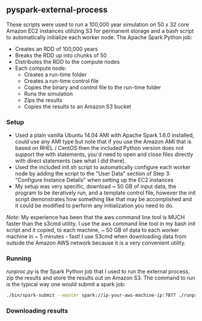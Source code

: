 ## pyspark-external-process
These scripts were used to run a 100,000 year simulation on 50 x 32 core Amazon EC2 instances utilizing S3 for permanent storage and a bash script to automatically initialize
each worker node.  The Apache Spark Python job:
* Creates an RDD of 100,000 years
* Breaks the RDD up into chunks of 50
* Distributes the RDD to the compute nodes
* Each compute node:
  * Creates a run-time folder
  * Creates a run-time control file
  * Copies the binary and control file to the run-time folder
  * Runs the simulation
  * Zips the results
  * Copies the results to an Amazon S3 bucket

### Setup
* Used a plain vanilla Ubuntu 14.04 AMI with Apache Spark 1.6.0 installed, could use any AMI type but note that if you use the Amazon AMI that is based on RHEL / CentOS then the included Python version does not support the with statements, you'd need to open and close files directly with direct statements (see what I did there).
* Used the included init.sh script to automatically configure each worker node by adding the script to the "User Data" section of Step 3: "Configure Instance Details" when setting up the EC2 instances
* My setup was very specific, download ~ 50 GB of input data, the program to be iteratively run, and a template control file, however the init script demonstrates how something like that may be accomplished and it could be modified to perform any initialization you need to do.

*Note:* My experience has been that the aws command line tool is MUCH faster than the s3cmd utility.  I use the aws command line tool in my bash init script and it copied, to each machine, ~ 50 GB of data to each worker machine in ~ 5 minutes - fast! I use S3cmd when downloading data from outside the Amazon AWS network because it is a very convenient utility.

### Running
*runproc.py* is the Spark Python job that I used to run the external process, zip the results and store the results out on Amazon S3.
The command to run is the typical way one would submit a spark job:
```bash
./bin/spark-submit --master spark://ip-your-aws-machine-ip:7077 ./runproc.py
```

### Downloading results
